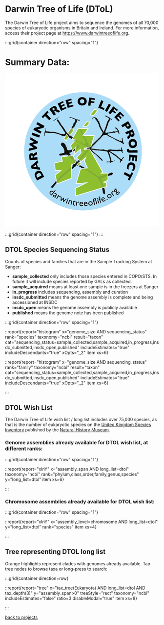 # Darwin Tree of Life (DToL)
The Darwin Tree of Life project aims to sequence the genomes of all 70,000 species of eukaryotic organisms in Britain and Ireland. For more information, access their project page at https://www.darwintreeoflife.org.

:::grid{container direction="row" spacing="1"}

# Summary Data:

![](/static/images/DToL_Logo_with_text.png)

:::grid{container direction="row" spacing="1"}
:::

## DTOL Species Sequencing Status

Counts of species and families that are in the Sample Tracking System at Sanger:

* **sample_collected** only includes those species entered in COPO/STS. In future it will include species reported by GALs as collected.
* **sample_acquired** means at least one sample is in the freezers at Sanger
* **in_progress** includes sequencing, assembly and curation
* **insdc_submitted** means the genome assembly is complete and being accessioned at INSDC
* **insdc_open** means the genome assembly is publicly available
* **published** means the genome note has been published

:::grid{container direction="row" spacing="1"}

::report{report="histogram" x="genome_size AND sequencing_status" rank="species" taxonomy="ncbi" result="taxon" cat="sequencing_status=sample_collected,sample_acquired,in_progress,insdc_submitted,insdc_open,published" includeEstimates="true" includeDescendants="true" xOpts=",,2" item xs=6}

::report{report="histogram" x="genome_size AND sequencing_status" rank="family" taxonomy="ncbi" result="taxon" cat="sequencing_status=sample_collected,sample_acquired,in_progress,insdc_submitted,insdc_open,published" includeEstimates="true" includeDescendants="true" xOpts=",,2" item xs=6}

:::

## DTOL Wish List

The Darwin Tree of Life wish list / long list includes over 75,000 species, as that is the number of eukaryotic species on the [United Kingdom Species Inventory](https://www.gbif.org/dataset/dbaa27eb-29e7-4cbb-8eab-3f689cfce116) published by the [Natural History Museum](https://www.nhm.ac.uk/our-science/data/uk-species.html).

### Genome assemblies already available for DTOL wish list, at different ranks:

:::grid{container direction="row" spacing="1"}

::report{report="xInY" x="assembly_span AND long_list=dtol" taxonomy="ncbi" rank="phylum,class,order,family,genus,species" y="long_list=dtol" item xs=6}

:::

### Chromosome assemblies already available for DTOL wish list:

:::grid{container direction="row" spacing="1"}

::report{report="xInY" x="assembly_level=chromosome AND long_list=dtol" y="long_list=dtol" rank="species" item xs=4}

:::

## Tree representing DTOL long list

Orange highlights represent clades with genomes already available. Tap tree nodes to browse taxa or long-press to search:

:::grid{container direction=row}

::report{report="tree" x="tax_tree(Eukaryota) AND long_list=dtol AND tax_depth(3)" y="assembly_span>0" treeStyle="rect" taxonomy="ncbi" includeEstimates="false" ratio=3 disableModal="true" item xs=8}

:::

[back to projects](/projects)